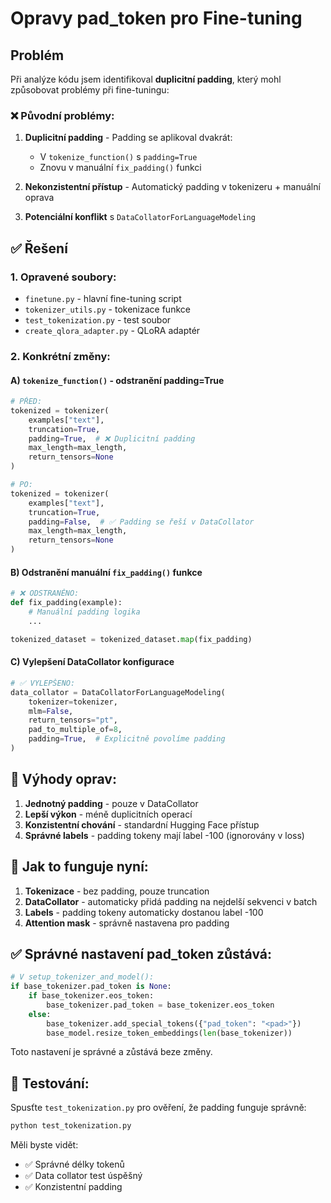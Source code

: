 # Opravy pad_token pro Fine-tuning

## Problém

Při analýze kódu jsem identifikoval **duplicitní padding**, který mohl způsobovat problémy při fine-tuningu:

### ❌ Původní problémy:

1. **Duplicitní padding** - Padding se aplikoval dvakrát:
   - V `tokenize_function()` s `padding=True`
   - Znovu v manuální `fix_padding()` funkci

2. **Nekonzistentní přístup** - Automatický padding v tokenizeru + manuální oprava

3. **Potenciální konflikt** s `DataCollatorForLanguageModeling`

## ✅ Řešení

### 1. Opravené soubory:

- `finetune.py` - hlavní fine-tuning script
- `tokenizer_utils.py` - tokenizace funkce
- `test_tokenization.py` - test soubor
- `create_qlora_adapter.py` - QLoRA adaptér

### 2. Konkrétní změny:

#### A) `tokenize_function()` - odstranění padding=True
```python
# PŘED:
tokenized = tokenizer(
    examples["text"],
    truncation=True,
    padding=True,  # ❌ Duplicitní padding
    max_length=max_length,
    return_tensors=None
)

# PO:
tokenized = tokenizer(
    examples["text"],
    truncation=True,
    padding=False,  # ✅ Padding se řeší v DataCollator
    max_length=max_length,
    return_tensors=None
)
```

#### B) Odstranění manuální `fix_padding()` funkce
```python
# ❌ ODSTRANĚNO:
def fix_padding(example):
    # Manuální padding logika
    ...

tokenized_dataset = tokenized_dataset.map(fix_padding)
```

#### C) Vylepšení DataCollator konfigurace
```python
# ✅ VYLEPŠENO:
data_collator = DataCollatorForLanguageModeling(
    tokenizer=tokenizer,
    mlm=False,
    return_tensors="pt",
    pad_to_multiple_of=8,
    padding=True,  # Explicitně povolíme padding
)
```

## 🎯 Výhody oprav:

1. **Jednotný padding** - pouze v DataCollator
2. **Lepší výkon** - méně duplicitních operací
3. **Konzistentní chování** - standardní Hugging Face přístup
4. **Správné labels** - padding tokeny mají label -100 (ignorovány v loss)

## 🔧 Jak to funguje nyní:

1. **Tokenizace** - bez padding, pouze truncation
2. **DataCollator** - automaticky přidá padding na nejdelší sekvenci v batch
3. **Labels** - padding tokeny automaticky dostanou label -100
4. **Attention mask** - správně nastavena pro padding

## ✅ Správné nastavení pad_token zůstává:

```python
# V setup_tokenizer_and_model():
if base_tokenizer.pad_token is None:
    if base_tokenizer.eos_token:
        base_tokenizer.pad_token = base_tokenizer.eos_token
    else:
        base_tokenizer.add_special_tokens({"pad_token": "<pad>"})
        base_model.resize_token_embeddings(len(base_tokenizer))
```

Toto nastavení je správné a zůstává beze změny.

## 🧪 Testování:

Spusťte `test_tokenization.py` pro ověření, že padding funguje správně:

```bash
python test_tokenization.py
```

Měli byste vidět:
- ✅ Správné délky tokenů
- ✅ Data collator test úspěšný
- ✅ Konzistentní padding 